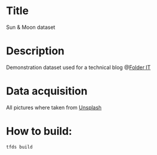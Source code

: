 # Title

Sun & Moon dataset

# Description

Demonstration dataset used for a technical blog @[Folder IT](https://folderit.net/)

# Data acquisition

All pictures where taken from [Unsplash](https://unsplash.com)

# How to build:

`tfds build`
